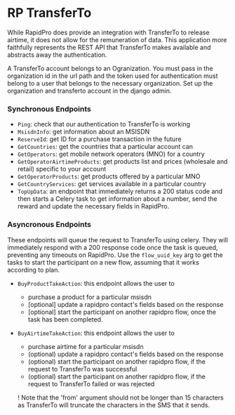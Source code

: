 # RP TransferTo

While RapidPro does provide an integration with TransferTo to release airtime, it does not allow for the remuneration of data. This application more faithfully represents the REST API that TransferTo makes available and abstracts away the authentication.

A TransferTo account belongs to an Ogranization. You must pass in the organization id in the url path and the token used for authentication must belong to a user that belongs to the necessary organization. Set up the organization and transferto account in the django admin.

### Synchronous Endpoints
- `Ping`: check that our authentication to TransferTo is working
- `MsisdnInfo`: get information about an MSISDN
- `ReserveId`: get ID for a purchase transaction in the future
- `GetCountries`: get the countries that a particular account can
- `GetOperators`: get mobile network operators (MNO) for a country
- `GetOperatorAirtimeProducts`: get products list and prices (wholesale and retail) specific to your account
- `GetOperatorProducts`: get products offered by a particular MNO
- `GetCountryServices`: get services available in a particular country
- `TopUpData`: an endpoint that immediately returns a 200 status code and then starts a Celery task to get information about a number, send the reward and update the necessary fields in RapidPro.

### Asyncronous Endpoints
These endpoints will queue the request to TransferTo using celery. They will immediately respond with a 200 response code once the task is queued, preventing any timeouts on RapidPro. Use the `flow_uuid_key` arg to get the tasks to start the participant on a new flow, assuming that it works according to plan.

- `BuyProductTakeAction`: this endpoint allows the user to
    - purchase a product for a particular msisdn
    - [optional] update a rapidpro contact's fields based on the response
    - [optional] start the participant on another rapidpro flow, once the task has been completed.

- `BuyAirtimeTakeAction`: this endpoint allows the user to
    - purchase airtime for a particular msisdn
    - (optional) update a rapidpro contact's fields based on the response
    - (optional) start the participant on another rapidpro flow, if the request to TransferTo was successful
    - (optional) start the participant on another rapidpro flow, if the request to TransferTo failed or was rejected

    ! Note that the 'from' argument should not be longer than 15 characters as TransferTo will truncate the characters in the SMS that it sends.
